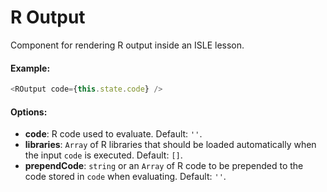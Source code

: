 # R Output

Component for rendering R output inside an ISLE lesson.

#### Example:

``` js
<ROutput code={this.state.code} />
```

#### Options:

* __code__: R code used to evaluate. Default: `''`.
* __libraries__: `Array` of R libraries that should be loaded automatically when the input `code` is executed. Default: `[]`.
* __prependCode__: `string` or an `Array` of R code to be prepended to the code stored in `code` when evaluating. Default: `''`.
